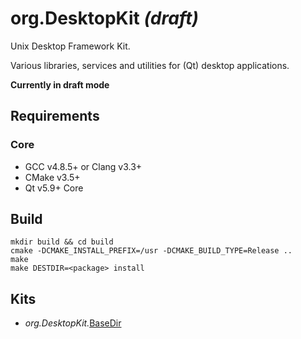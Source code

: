 # org.DesktopKit *(draft)*

Unix Desktop Framework Kit.

Various libraries, services and utilities for (Qt) desktop applications.

**Currently in draft mode**

## Requirements

### Core

* GCC v4.8.5+ or Clang v3.3+
* CMake v3.5+
* Qt v5.9+ Core

## Build

```
mkdir build && cd build
cmake -DCMAKE_INSTALL_PREFIX=/usr -DCMAKE_BUILD_TYPE=Release ..
make
make DESTDIR=<package> install
```

## Kits

* *org.DesktopKit.*[BaseDir](kits/basedir/README.md)

